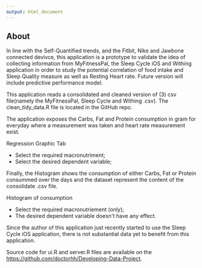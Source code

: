 ```yaml
---
output: html_document
---
```


## About
In line with the Self-Quantified trends, and the Fitbit, Nike and Jawbone connected devivce, this  application is a prototype to validate the idea of collecting information from MyFitnessPal, the Sleep Cycle iOS and Withing application in order to study the potential correlation of food intake and Sleep Quality measure as well as Resting Heart rate. Future version will include predictive performance model.

This application reads a consolidated and cleaned version of (3) csv file(namely the MyFitnessPal, Sleep Cycle and Withing .csv). The clean_tidy_data.R file is located in the GitHub repo.

The application exposes the Carbs, Fat and Protein consumption in gram for everyday where a measurement was taken and heart rate measurement exist.

Regression Graphic Tab
- Select the required macronutriment;
- Select the desired dependent variable;

Finally, the Histogram shows the consumption of either Carbs, Fat or Protein consummed over the days and the dataset represent the content of the consolidate .csv file.

Histogram of consumption
- Select the required macronutriement (only);
- The desired dependent variable doesn't have any effect.

Since the author of this application just recently started to use the Sleep Cycle iOS application, there is not substantial data yet to benefit from this application.

Source code for ui.R and server.R files are available on the https://github.com/doctorhh/Developing-Data-Project.

